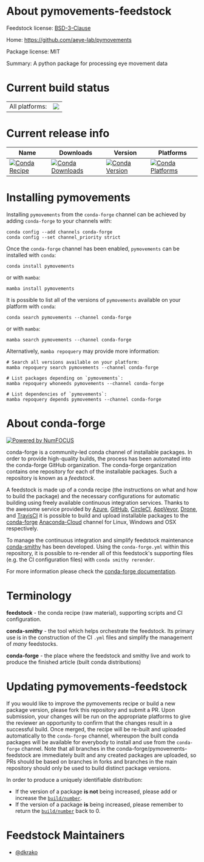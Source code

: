 About pymovements-feedstock
===========================

Feedstock license: [BSD-3-Clause](https://github.com/conda-forge/pymovements-feedstock/blob/main/LICENSE.txt)

Home: https://github.com/aeye-lab/pymovements

Package license: MIT

Summary: A python package for processing eye movement data

Current build status
====================


<table><tr><td>All platforms:</td>
    <td>
      <a href="https://dev.azure.com/conda-forge/feedstock-builds/_build/latest?definitionId=18718&branchName=main">
        <img src="https://dev.azure.com/conda-forge/feedstock-builds/_apis/build/status/pymovements-feedstock?branchName=main">
      </a>
    </td>
  </tr>
</table>

Current release info
====================

| Name | Downloads | Version | Platforms |
| --- | --- | --- | --- |
| [![Conda Recipe](https://img.shields.io/badge/recipe-pymovements-green.svg)](https://anaconda.org/conda-forge/pymovements) | [![Conda Downloads](https://img.shields.io/conda/dn/conda-forge/pymovements.svg)](https://anaconda.org/conda-forge/pymovements) | [![Conda Version](https://img.shields.io/conda/vn/conda-forge/pymovements.svg)](https://anaconda.org/conda-forge/pymovements) | [![Conda Platforms](https://img.shields.io/conda/pn/conda-forge/pymovements.svg)](https://anaconda.org/conda-forge/pymovements) |

Installing pymovements
======================

Installing `pymovements` from the `conda-forge` channel can be achieved by adding `conda-forge` to your channels with:

```
conda config --add channels conda-forge
conda config --set channel_priority strict
```

Once the `conda-forge` channel has been enabled, `pymovements` can be installed with `conda`:

```
conda install pymovements
```

or with `mamba`:

```
mamba install pymovements
```

It is possible to list all of the versions of `pymovements` available on your platform with `conda`:

```
conda search pymovements --channel conda-forge
```

or with `mamba`:

```
mamba search pymovements --channel conda-forge
```

Alternatively, `mamba repoquery` may provide more information:

```
# Search all versions available on your platform:
mamba repoquery search pymovements --channel conda-forge

# List packages depending on `pymovements`:
mamba repoquery whoneeds pymovements --channel conda-forge

# List dependencies of `pymovements`:
mamba repoquery depends pymovements --channel conda-forge
```


About conda-forge
=================

[![Powered by
NumFOCUS](https://img.shields.io/badge/powered%20by-NumFOCUS-orange.svg?style=flat&colorA=E1523D&colorB=007D8A)](https://numfocus.org)

conda-forge is a community-led conda channel of installable packages.
In order to provide high-quality builds, the process has been automated into the
conda-forge GitHub organization. The conda-forge organization contains one repository
for each of the installable packages. Such a repository is known as a *feedstock*.

A feedstock is made up of a conda recipe (the instructions on what and how to build
the package) and the necessary configurations for automatic building using freely
available continuous integration services. Thanks to the awesome service provided by
[Azure](https://azure.microsoft.com/en-us/services/devops/), [GitHub](https://github.com/),
[CircleCI](https://circleci.com/), [AppVeyor](https://www.appveyor.com/),
[Drone](https://cloud.drone.io/welcome), and [TravisCI](https://travis-ci.com/)
it is possible to build and upload installable packages to the
[conda-forge](https://anaconda.org/conda-forge) [Anaconda-Cloud](https://anaconda.org/)
channel for Linux, Windows and OSX respectively.

To manage the continuous integration and simplify feedstock maintenance
[conda-smithy](https://github.com/conda-forge/conda-smithy) has been developed.
Using the ``conda-forge.yml`` within this repository, it is possible to re-render all of
this feedstock's supporting files (e.g. the CI configuration files) with ``conda smithy rerender``.

For more information please check the [conda-forge documentation](https://conda-forge.org/docs/).

Terminology
===========

**feedstock** - the conda recipe (raw material), supporting scripts and CI configuration.

**conda-smithy** - the tool which helps orchestrate the feedstock.
                   Its primary use is in the construction of the CI ``.yml`` files
                   and simplify the management of *many* feedstocks.

**conda-forge** - the place where the feedstock and smithy live and work to
                  produce the finished article (built conda distributions)


Updating pymovements-feedstock
==============================

If you would like to improve the pymovements recipe or build a new
package version, please fork this repository and submit a PR. Upon submission,
your changes will be run on the appropriate platforms to give the reviewer an
opportunity to confirm that the changes result in a successful build. Once
merged, the recipe will be re-built and uploaded automatically to the
`conda-forge` channel, whereupon the built conda packages will be available for
everybody to install and use from the `conda-forge` channel.
Note that all branches in the conda-forge/pymovements-feedstock are
immediately built and any created packages are uploaded, so PRs should be based
on branches in forks and branches in the main repository should only be used to
build distinct package versions.

In order to produce a uniquely identifiable distribution:
 * If the version of a package **is not** being increased, please add or increase
   the [``build/number``](https://docs.conda.io/projects/conda-build/en/latest/resources/define-metadata.html#build-number-and-string).
 * If the version of a package **is** being increased, please remember to return
   the [``build/number``](https://docs.conda.io/projects/conda-build/en/latest/resources/define-metadata.html#build-number-and-string)
   back to 0.

Feedstock Maintainers
=====================

* [@dkrako](https://github.com/dkrako/)

